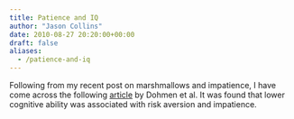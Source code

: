 ```yaml
---
title: Patience and IQ
author: "Jason Collins"
date: 2010-08-27 20:20:00+00:00
draft: false
aliases:
  - /patience-and-iq
---
```


Following from my recent post on marshmallows and impatience, I have come across the following [article](http://papers.ssrn.com/sol3/papers.cfm?abstract_id=1392164) by Dohmen et al. It was found that lower cognitive ability was associated with risk aversion and impatience.
